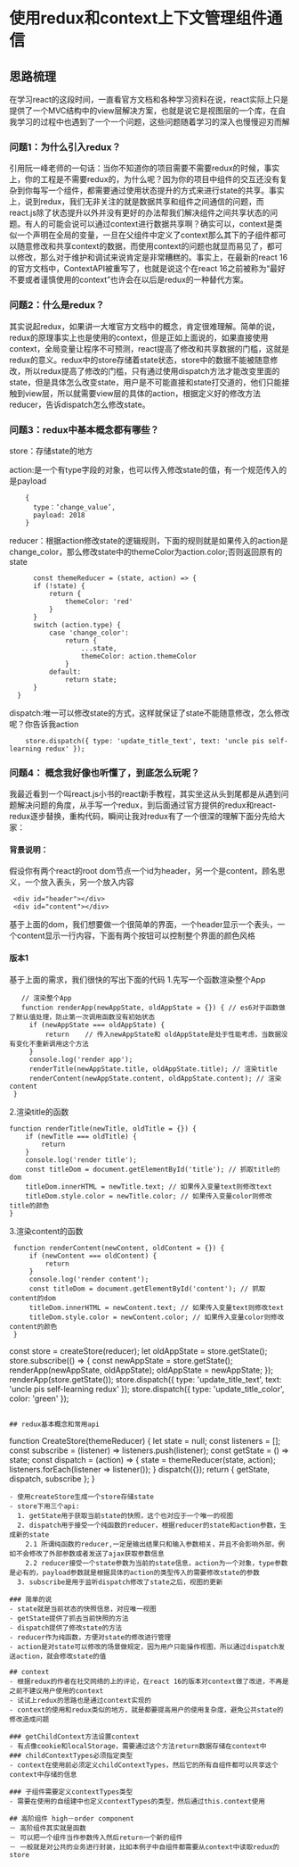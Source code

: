 # 使用redux和context上下文管理组件通信

## 思路梳理
在学习react的这段时间，一直看官方文档和各种学习资料在说，react实际上只是提供了一个MVC结构中的view层解决方案，也就是说它是视图层的一个库，在自我学习的过程中也遇到了一个一个问题，这些问题随着学习的深入也慢慢迎刃而解

### 问题1：为什么引入redux？
引用阮一峰老师的一句话：当你不知道你的项目需要不需要redux的时候，事实上，你的工程是不需要redux的，为什么呢？因为你的项目中组件的交互还没有复杂到你每写一个组件，都需要通过使用状态提升的方式来进行state的共享。事实上，说到redux，我们无非关注的就是数据共享和组件之间通信的问题，而react.js除了状态提升以外并没有更好的办法帮我们解决组件之间共享状态的问题。有人的可能会说可以通过context进行数据共享啊？确实可以，context是类似一个声明在全局的变量，一旦在父组件中定义了context那么其下的子组件都可以随意修改和共享context的数据，而使用context的问题也就显而易见了，都可以修改，那么对于维护和调试来说肯定是非常糟糕的。事实上，在最新的react 16的官方文档中，ContextAPI被重写了，也就是说这个在react 16之前被称为“最好不要或者谨慎使用的context”也许会在以后是redux的一种替代方案。

### 问题2：什么是redux？
其实说起redux，如果讲一大堆官方文档中的概念，肯定很难理解。简单的说，redux的原理事实上也是使用的context，但是正如上面说的，如果直接使用context，全局变量让程序不可预测，react提高了修改和共享数据的门槛，这就是redux的意义。redux中的store存储着state状态，store中的数据不能被随意修改，所以redux提高了修改的门槛，只有通过使用dispatch方法才能改变里面的state，但是具体怎么改变state，用户是不可能直接和state打交道的，他们只能接触到view层，所以就需要view层的具体的action，根据定义好的修改方法reducer，告诉dispatch怎么修改state。

### 问题3：redux中基本概念都有哪些？
store：存储state的地方

action:是一个有type字段的对象，也可以传入修改state的值，有一个规范传入的是payload

```
    {
      type：‘change_value’,
      payload: 2018
    }
```

reducer：根据action修改state的逻辑规则，下面的规则就是如果传入的action是change_color，那么修改state中的themeColor为action.color;否则返回原有的state

```
      const themeReducer = (state, action) => {
      if (!state) {
          return {
              themeColor: 'red'
          }
      }
      switch (action.type) {
          case 'change_color':
              return {
                  ...state,
                  themeColor: action.themeColor
              }
          default:
              return state;
      }
  }
```

dispatch:唯一可以修改state的方式，这样就保证了state不能随意修改，怎么修改呢？你告诉我action

```
    store.dispatch({ type: 'update_title_text', text: 'uncle pis self-learning redux' });
```

### 问题4： 概念我好像也听懂了，到底怎么玩呢？
我最近看到一个叫react.js小书的react新手教程，其实坐这从头到尾都是从遇到问题解决问题的角度，从手写一个redux，到后面通过官方提供的redux和react-redux逐步替换，重构代码，瞬间让我对redux有了一个很深的理解下面分先给大家：

#### 背景说明：
假设你有两个react的root dom节点一个id为header，另一个是content，顾名思义，一个放入表头，另一个放入内容

```
 <div id="header"></div>
 <div id="content"></div>
```
基于上面的dom，我们想要做一个很简单的界面，一个header显示一个表头，一个content显示一行内容，下面有两个按钮可以控制整个界面的颜色风格

#### 版本1
基于上面的需求，我们很快的写出下面的代码
1.先写一个函数渲染整个App

```
   // 渲染整个App
   function renderApp(newAppState, oldAppState = {}) { // es6对于函数做了默认值处理，防止第一次调用函数没有初始状态
     if (newAppState === oldAppState) {
         return    // 传入newAppState和 oldAppState是处于性能考虑，当数据没有变化不重新调用这个方法
     }
     console.log('render app');
     renderTitle(newAppState.title, oldAppState.title); // 渲染title
     renderContent(newAppState.content, oldAppState.content); // 渲染content
 }
```
2.渲染title的函数

```
function renderTitle(newTitle, oldTitle = {}) {
    if (newTitle === oldTitle) {
        return
    }
    console.log('render title');
    const titleDom = document.getElementById('title'); // 抓取title的dom
    titleDom.innerHTML = newTitle.text; // 如果传入变量text则修改text
    titleDom.style.color = newTitle.color; // 如果传入变量color则修改title的颜色
}

```
3.渲染content的函数

```
 function renderContent(newContent, oldContent = {}) {
     if (newContent === oldContent) {
         return
     }
     console.log('render content');
     const titleDom = document.getElementById('content'); // 抓取content的dom
     titleDom.innerHTML = newContent.text; // 如果传入变量text则修改text
     titleDom.style.color = newContent.color; // 如果传入变量color则修改content的颜色
 }
```


const store = createStore(reducer);
let oldAppState = store.getState();
store.subscribe(() => {
    const newAppState = store.getState();
    renderApp(newAppState, oldAppState);
    oldAppState = newAppState;
});
renderApp(store.getState());
store.dispatch({ type: 'update_title_text', text: 'uncle pis self-learning redux' });
store.dispatch({ type: 'update_title_color', color: 'green' });

```

## redux基本概念和常用api

```
  function CreateStore(themeReducer) {
    let state = null;
    const listeners = [];
    const subscribe = (listener) => listeners.push(listener);
    const getState = () => state;
    const dispatch = (action) => {
        state = themeReducer(state, action);
        listeners.forEach(listener => listener());
    }
    dispatch({});
    return { getState, dispatch, subscribe };
}

```
- 使用createStore生成一个store存储state
- store下用三个api:
  1. getState用于获取当前state的快照，这个也对应于一个唯一的视图
  2. dispatch用于接受一个纯函数的reducer，根据reducer的state和action参数，生成新的state
    2.1 所谓纯函数的reducer,一定是输出结果只和输入参数相关，并且不会影响外部，例如不会修改了外部参数或者发送了ajax获取参数信息
    2.2 reducer接受一个state参数为当前的state信息，action为一个对象，type参数是必有的，payload参数就是根据具体的action的类型传入的需要修改state的参数
  3. subscribe是用于监听dispatch修改了state之后，视图的更新

### 简单的说
- state就是当前状态的快照信息，对应唯一视图
- getState提供了抓去当前快照的方法
- dispatch提供了修改state的方法
- reducer作为纯函数，方便对state的修改进行管理
- action是对state可以修改的场景做规定，因为用户只能操作视图，所以通过dispatch发送action，就会修改state的值

## context
- 根据redux的作者在社交网络的上的评论，在react 16的版本对context做了改进，不再是之前不建议用户使用的context
- 试试上redux的思路也是通过context实现的
- context的使用和redux类似的地方，就是都要提高用户的使用复杂度，避免公共state的修改造成问题

### getChildContext方法设置context
- 有点像cookie和localStorage，需要通过这个方法return数据存储在context中
### childContextTypes必须指定类型
- context在使用前必须定义childContextTypes，然后它的所有自组件都可以共享这个context中存储的信息

### 子组件需要定义contextTypes类型
- 需要在使用的自组建中也定义contextTypes的类型，然后通过this.context使用

## 高阶组件 high－order component
－ 高阶组件其实就是函数
－ 可以把一个组件当作参数传入然后return一个新的组件
－ 一般就是对公共的业务进行封装，比如本例子中自组件都需要从context中读取redux的store
